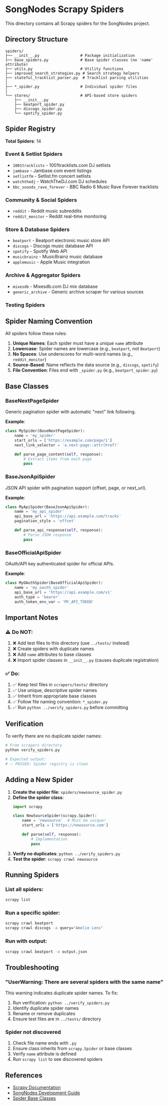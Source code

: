 # SongNodes Scrapy Spiders

This directory contains all Scrapy spiders for the SongNodes project.

## Directory Structure

```
spiders/
├── __init__.py                  # Package initialization
├── base_spiders.py              # Base spider classes (no 'name' attribute)
├── utils.py                     # Utility functions
├── improved_search_strategies.py # Search strategy helpers
├── stateful_tracklist_parser.py  # Tracklist parsing utilities
│
├── *_spider.py                  # Individual spider files
│
└── stores/                      # API-based store spiders
    ├── __init__.py
    ├── beatport_spider.py
    ├── discogs_spider.py
    └── spotify_spider.py
```

## Spider Registry

**Total Spiders**: 14

### Event & Setlist Spiders
- `1001tracklists` - 1001tracklists.com DJ setlists
- `jambase` - Jambase.com event listings
- `setlistfm` - Setlist.fm concert setlists
- `watchthedj` - WatchTheDJ.com DJ schedules
- `bbc_sounds_rave_forever` - BBC Radio 6 Music Rave Forever tracklists

### Community & Social Spiders
- `reddit` - Reddit music subreddits
- `reddit_monitor` - Reddit real-time monitoring

### Store & Database Spiders
- `beatport` - Beatport electronic music store API
- `discogs` - Discogs music database API
- `spotify` - Spotify Web API
- `musicbrainz` - MusicBrainz music database
- `applemusic` - Apple Music integration

### Archive & Aggregator Spiders
- `mixesdb` - Mixesdb.com DJ mix database
- `generic_archive` - Generic archive scraper for various sources

### Testing Spiders

## Spider Naming Convention

All spiders follow these rules:

1. **Unique Names**: Each spider must have a unique `name` attribute
2. **Lowercase**: Spider names are lowercase (e.g., `beatport`, not `Beatport`)
3. **No Spaces**: Use underscores for multi-word names (e.g., `reddit_monitor`)
4. **Source-Based**: Name reflects the data source (e.g., `discogs`, `spotify`)
5. **File Convention**: Files end with `_spider.py` (e.g., `beatport_spider.py`)

## Base Classes

### BaseNextPageSpider
Generic pagination spider with automatic "next" link following.

**Example**:
```python
class MySpider(BaseNextPageSpider):
    name = 'my_spider'
    start_urls = ['https://example.com/page/1']
    next_link_selector = 'a.next-page::attr(href)'

    def parse_page_content(self, response):
        # Extract items from each page
        pass
```

### BaseJsonApiSpider
JSON API spider with pagination support (offset, page, or next_url).

**Example**:
```python
class MyApiSpider(BaseJsonApiSpider):
    name = 'my_api_spider'
    api_base_url = 'https://api.example.com/tracks'
    pagination_style = 'offset'

    def parse_api_response(self, response):
        # Parse JSON response
        pass
```

### BaseOfficialApiSpider
OAuth/API key authenticated spider for official APIs.

**Example**:
```python
class MyOAuthSpider(BaseOfficialApiSpider):
    name = 'my_oauth_spider'
    api_base_url = 'https://api.example.com/v1'
    auth_type = 'bearer'
    auth_token_env_var = 'MY_API_TOKEN'
```

## Important Notes

### ⚠️ Do NOT:
1. ❌ Add test files to this directory (use `../tests/` instead)
2. ❌ Create spiders with duplicate names
3. ❌ Add `name` attributes to base classes
4. ❌ Import spider classes in `__init__.py` (causes duplicate registration)

### ✅ Do:
1. ✅ Keep test files in `scrapers/tests/` directory
2. ✅ Use unique, descriptive spider names
3. ✅ Inherit from appropriate base classes
4. ✅ Follow file naming convention: `*_spider.py`
5. ✅ Run `python ../verify_spiders.py` before committing

## Verification

To verify there are no duplicate spider names:

```bash
# From scrapers directory
python verify_spiders.py

# Expected output:
# ✅ PASSED: Spider registry is clean
```

## Adding a New Spider

1. **Create the spider file**: `spiders/newsource_spider.py`
2. **Define the spider class**:
   ```python
   import scrapy

   class NewSourceSpider(scrapy.Spider):
       name = 'newsource'  # Must be unique!
       start_urls = ['https://newsource.com']

       def parse(self, response):
           # Implementation
           pass
   ```
3. **Verify no duplicates**: `python ../verify_spiders.py`
4. **Test the spider**: `scrapy crawl newsource`

## Running Spiders

### List all spiders:
```bash
scrapy list
```

### Run a specific spider:
```bash
scrapy crawl beatport
scrapy crawl discogs -a query="Amelie Lens"
```

### Run with output:
```bash
scrapy crawl beatport -o output.json
```

## Troubleshooting

### "UserWarning: There are several spiders with the same name"

This warning indicates duplicate spider names. To fix:

1. Run verification: `python ../verify_spiders.py`
2. Identify duplicate spider names
3. Rename or remove duplicates
4. Ensure test files are in `../tests/` directory

### Spider not discovered

1. Check file name ends with `.py`
2. Ensure class inherits from `scrapy.Spider` or base classes
3. Verify `name` attribute is defined
4. Run `scrapy list` to see discovered spiders

## References

- [Scrapy Documentation](https://docs.scrapy.org/)
- [SongNodes Development Guide](../../CLAUDE.md)
- [Spider Base Classes](./base_spiders.py)
